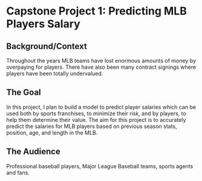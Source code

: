 # Capstone Project 1: Predicting MLB Players Salary 

## Background/Context

Throughout the years MLB teams have lost enormous amounts of money by overpaying for  players. There have also been many contract signings where players have been totally undervalued.

## The Goal

In this project, I plan to build a model to predict player salaries which can be used both by sports franchises, to minimize their risk, and by players, to help them determine their value. The aim for this project is to accurately predict the salaries for MLB players based on previous season stats, position, age, and length in the MLB.

## The Audience 

Professional baseball players, Major League Baseball teams, sports agents and fans. 
